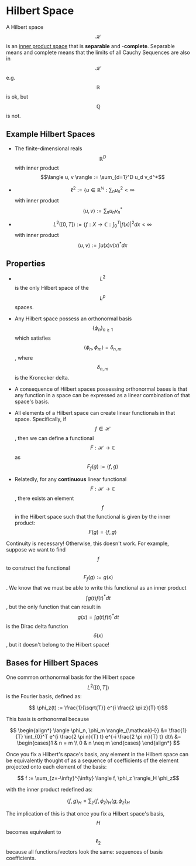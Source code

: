 # Hilbert Space

A Hilbert space $$\mathcal{H}$$ is an [inner product space](../linear_algebra/inner_product.md) that is
**separable** and -**complete**. Separable means and complete means that the limits of
all Cauchy Sequences are also in $$\mathcal{H}$$ e.g. $$\mathbb{R}$$ is ok, but $$\mathbb{Q}$$ is not.

## Example Hilbert Spaces

- The finite-dimensional reals $$\mathbb{R}^D$$ with inner product $$\langle u, v \rangle := \sum_{d=1}^D u_d v_d^*$$

- $$\ell^2 := \{ u \in \mathbb{R}^{\mathbb{N}} : \sum_n u_n^2 < \infty$$ with inner product
  $$\langle u, v \rangle := \sum_{n} u_n v_n^*$$

- $$L^2([0, T]) := \{ f: X \rightarrow \mathbb{C} : \int_0^T |f(x)|^2 dx < \infty$$ with inner product
  $$\langle u, v \rangle := \int u(x) v(x)^* dx$$

  
## Properties

- $$L^2$$ is the only Hilbert space of the $$L^p$$ spaces.

- Any Hilbert space possess an orthonormal basis $$\{ \phi_n \}_{n \geq 1}$$ which
  satisfies $$\langle \phi_n, \phi_m \rangle = \delta_{n, m}$$, where $$\delta_{n, m}$$ 
  is the Kronecker delta.

- A consequence of Hilbert spaces possessing orthonormal bases is that any function in a space
  can be expressed as a linear combination of that space's basis.

- All elements of a Hilbert space can create linear functionals in that space. Specifically, if $$f \in \mathcal{H}$$,
  then we can define a functional $$F: \mathcal{H} \rightarrow \mathbb{C}$$ as 
  $$F_f(g) := \langle f, g \rangle$$

- Relatedly, for any **continuous** linear functional $$F: \mathcal{H} \rightarrow \mathbb{C}$$, 
  there exists an element $$f$$ in the Hilbert space such that the functional is given by the inner product:
    $$F(g) = \langle f , g \rangle$$

Continuity is necessary! Otherwise, this doesn't work. For example, suppose we want to find $$f$$
to construct the functional $$ F_f(g) := g(x)$$. We know that we must be able to write this functional
as an inner product $$ \int g(t) f(t)^* dt$$, but the only function that can result in $$g(x) = \int g(t) f(t)^* dt$$
is the Dirac delta function $$\delta(x)$$, but it doesn't belong to the Hilbert space!

## Bases for Hilbert Spaces

One common orthonormal basis for the Hilbert space $$L^2([0, T])$$ is the Fourier basis, defined as:

$$ \phi_z(t) := \frac{1}{\sqrt{T}} e^{i \frac{2 \pi z}{T} t}$$

This basis is orthonormal because

$$
\begin{align*}
\langle \phi_n, \phi_m \rangle_{\mathcal{H}}
&= \frac{1}{T} \int_{0}^T e^{i \frac{2 \pi n}{T} t} e^{-i \frac{2 \pi m}{T} t} dt\\
&= \begin{cases}1 & n = m \\ 0 & n \neq m \end{cases}
\end{align*}
$$

Once you fix a Hilbert's space's basis, any element in the Hilbert space can be equivalently
thought of as a sequence of coefficients of the element projected onto each element of the basis:

$$ f := \sum_{z=-\infty}^{\infty} \langle f, \phi_z \rangle_H \phi_z$$

with the inner product redefined as:

$$ \langle f, g \rangle_H = \sum_z \langle f, \phi_z \rangle_H \langle g, \phi_z \rangle_H$$

The implication of this is that once you fix a Hilbert space's basis, $$H$$ becomes equivalent
to $$\ell_2$$ because all functions/vectors look the same: sequences of basis coefficients.
